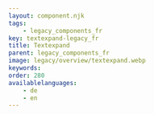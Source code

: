 ```yaml
---
layout: component.njk
tags: 
    - legacy_components_fr
key: textexpand-legacy_fr
title: Textexpand
parent: legacy_components_fr
image: legacy/overview/textexpand.webp
keywords: 
order: 280
availablelanguages: 
    - de
    - en
---
```


